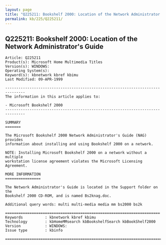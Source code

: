 ```yaml
---
layout: page
title: "Q225211: Bookshelf 2000: Location of the Network Administrator's Guide"
permalink: kb/225/Q225211/
---
```


## Q225211: Bookshelf 2000: Location of the Network Administrator's Guide

	Article: Q225211
	Product(s): Microsoft Home Multimedia Titles
	Version(s): WINDOWS:
	Operating System(s): 
	Keyword(s): kbnetwork kbref kbimu
	Last Modified: 09-APR-1999
	
	-------------------------------------------------------------------------------
	The information in this article applies to:
	
	- Microsoft Bookshelf 2000 
	-------------------------------------------------------------------------------
	
	SUMMARY
	=======
	
	The Microsoft Bookshelf 2000 Network Administrator's Guide (NAG) provides
	information about installing and using Bookshelf 2000 on a network.
	
	NOTE: Installing Microsoft Bookshelf 2000 on a network without a multiple
	workstation license agreement violates the Microsoft Licensing Agreement.
	
	MORE INFORMATION
	================
	
	The Network Administrator's Guide is located in the Support folder on the
	Bookshelf 2000 CD-ROM, and is named Bs2knag.doc.
	
	Additional query words: multi multi-media media mm bs2000 bs2k
	
	======================================================================
	Keywords          : kbnetwork kbref kbimu 
	Technology        : kbHomeMMsearch kbBookshelfSearch kbBookShelf2000
	Version           : WINDOWS:
	Issue type        : kbinfo
	
	=============================================================================
	
